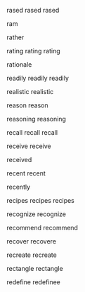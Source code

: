 rased rased rased

ram

rather

rating rating rating

rationale

readily readily readily

realistic realistic

reason reason

reasoning reasoning

recall recall recall

receive receive

received

recent recent

recently

recipes  recipes recipes

recognize recognize

recommend recommend

recover recovere

recreate recreate

rectangle rectangle

redefine redefinee